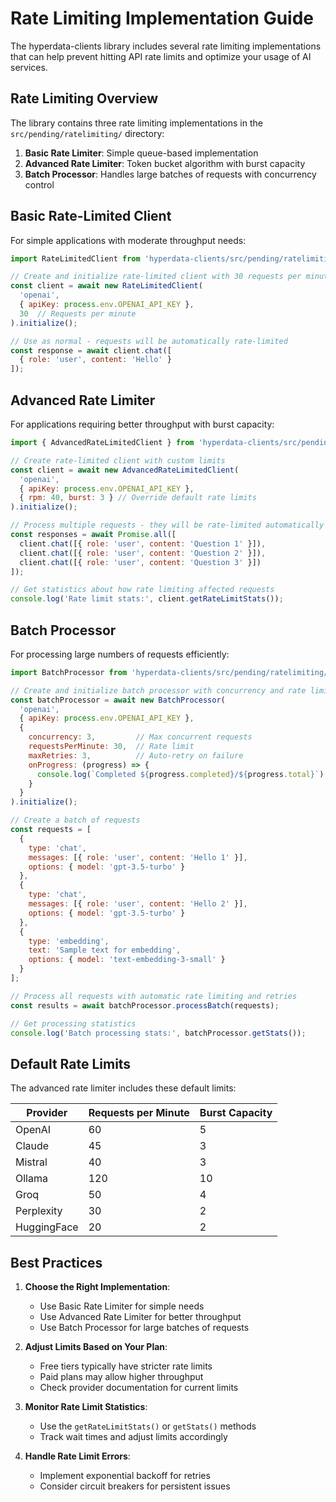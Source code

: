 # Rate Limiting Implementation Guide

The hyperdata-clients library includes several rate limiting implementations that can help prevent hitting API rate limits and optimize your usage of AI services.

## Rate Limiting Overview

The library contains three rate limiting implementations in the `src/pending/ratelimiting/` directory:

1. **Basic Rate Limiter**: Simple queue-based implementation
2. **Advanced Rate Limiter**: Token bucket algorithm with burst capacity
3. **Batch Processor**: Handles large batches of requests with concurrency control

## Basic Rate-Limited Client

For simple applications with moderate throughput needs:

```javascript
import RateLimitedClient from 'hyperdata-clients/src/pending/ratelimiting/basic-rate-limited-client.js';

// Create and initialize rate-limited client with 30 requests per minute
const client = await new RateLimitedClient(
  'openai',
  { apiKey: process.env.OPENAI_API_KEY },
  30  // Requests per minute
).initialize();

// Use as normal - requests will be automatically rate-limited
const response = await client.chat([
  { role: 'user', content: 'Hello' }
]);
```

## Advanced Rate Limiter

For applications requiring better throughput with burst capacity:

```javascript
import { AdvancedRateLimitedClient } from 'hyperdata-clients/src/pending/ratelimiting/advanced-rate-limiter.js';

// Create rate-limited client with custom limits
const client = await new AdvancedRateLimitedClient(
  'openai',
  { apiKey: process.env.OPENAI_API_KEY },
  { rpm: 40, burst: 3 } // Override default rate limits
).initialize();

// Process multiple requests - they will be rate-limited automatically
const responses = await Promise.all([
  client.chat([{ role: 'user', content: 'Question 1' }]),
  client.chat([{ role: 'user', content: 'Question 2' }]),
  client.chat([{ role: 'user', content: 'Question 3' }])
]);

// Get statistics about how rate limiting affected requests
console.log('Rate limit stats:', client.getRateLimitStats());
```

## Batch Processor

For processing large numbers of requests efficiently:

```javascript
import BatchProcessor from 'hyperdata-clients/src/pending/ratelimiting/batch-processor.js';

// Create and initialize batch processor with concurrency and rate limits
const batchProcessor = await new BatchProcessor(
  'openai',
  { apiKey: process.env.OPENAI_API_KEY },
  {
    concurrency: 3,         // Max concurrent requests
    requestsPerMinute: 30,  // Rate limit
    maxRetries: 3,          // Auto-retry on failure
    onProgress: (progress) => {
      console.log(`Completed ${progress.completed}/${progress.total}`);
    }
  }
).initialize();

// Create a batch of requests
const requests = [
  {
    type: 'chat',
    messages: [{ role: 'user', content: 'Hello 1' }],
    options: { model: 'gpt-3.5-turbo' }
  },
  {
    type: 'chat',
    messages: [{ role: 'user', content: 'Hello 2' }],
    options: { model: 'gpt-3.5-turbo' }
  },
  {
    type: 'embedding',
    text: 'Sample text for embedding',
    options: { model: 'text-embedding-3-small' }
  }
];

// Process all requests with automatic rate limiting and retries
const results = await batchProcessor.processBatch(requests);

// Get processing statistics
console.log('Batch processing stats:', batchProcessor.getStats());
```

## Default Rate Limits

The advanced rate limiter includes these default limits:

| Provider | Requests per Minute | Burst Capacity |
|----------|---------------------|----------------|
| OpenAI | 60 | 5 |
| Claude | 45 | 3 |
| Mistral | 40 | 3 |
| Ollama | 120 | 10 |
| Groq | 50 | 4 |
| Perplexity | 30 | 2 |
| HuggingFace | 20 | 2 |

## Best Practices

1. **Choose the Right Implementation**:
   - Use Basic Rate Limiter for simple needs
   - Use Advanced Rate Limiter for better throughput
   - Use Batch Processor for large batches of requests

2. **Adjust Limits Based on Your Plan**:
   - Free tiers typically have stricter rate limits
   - Paid plans may allow higher throughput
   - Check provider documentation for current limits

3. **Monitor Rate Limit Statistics**:
   - Use the `getRateLimitStats()` or `getStats()` methods
   - Track wait times and adjust limits accordingly

4. **Handle Rate Limit Errors**:
   - Implement exponential backoff for retries
   - Consider circuit breakers for persistent issues

